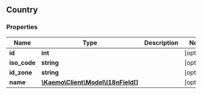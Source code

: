 ## Country

### Properties
Name | Type | Description | Notes
------------ | ------------- | ------------- | -------------
**id** | **int** |  | [optional] 
**iso_code** | **string** |  | [optional] 
**id_zone** | **string** |  | [optional] 
**name** | [**\Kaemo\Client\Model\I18nField[]**](#I18nField) |  | [optional] 


